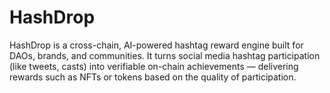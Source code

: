 # HashDrop
HashDrop is a cross-chain, AI-powered hashtag reward engine built for DAOs, brands, and communities. It turns social media hashtag participation (like tweets, casts) into verifiable on-chain achievements — delivering rewards such as NFTs or tokens based on the quality of participation.
